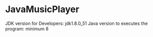 # JavaMusicPlayer

JDK version for Developers: jdk1.8.0_51
Java version to executes the program: minimum 8

